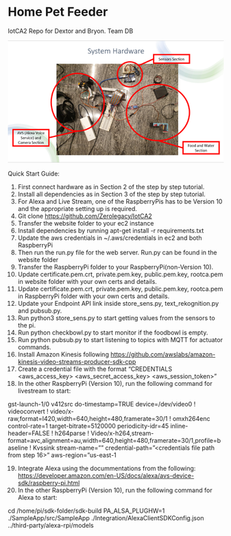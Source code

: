 # Home Pet Feeder
IotCA2 Repo for Dextor and Bryon. Team DB

![alt text](https://github.com/Zerolegacy/IotCA2/blob/main/Picture1.png?raw=true)

Quick Start Guide:

1)	First connect hardware as in Section 2 of the step by step tutorial.
2)	Install all dependencies as in Section 3 of the step by step tutorial.
3)	For Alexa and Live Stream, one of the RaspberryPis has to be Version 10 and the appropriate setting up is required.
4)	Git clone https://github.com/Zerolegacy/IotCA2
5)	Transfer the website folder to your ec2 instance
6)	Install dependencies by running apt-get install -r requirements.txt
7)	Update the aws credentials in ~/.aws/credentials in ec2 and both RaspberryPi
8)	Then run the run.py file for the web server. Run.py can be found in the website folder
9)	Transfer the RaspberryPi folder to your RaspberryPi(non-Version 10).
10)	Update certificate.pem.crt, private.pem.key, public.pem.key, rootca.pem in website folder with your own certs and details. 
11)	Update certificate.pem.crt, private.pem.key, public.pem.key, rootca.pem in RaspberryPi folder with your own certs and details. 
12)	Update your Endpoint API link inside store_sens.py, text_rekognition.py and pubsub.py.
13)	Run python3 store_sens.py to start getting values from the sensors to the pi.
14)	Run python checkbowl.py to start monitor if the foodbowl is empty.
15)	Run python pubsub.py to start listening to topics with MQTT for actuator commands.
16)	Install Amazon Kinesis following https://github.com/awslabs/amazon-kinesis-video-streams-producer-sdk-cpp
17)	Create a credential file with the format “CREDENTIALS <aws_access_key> <session to end> <aws_secret_access_key> <aws_session_token>”
18)	In the other RaspberryPi (Version 10), run the following command for livestream to start:

gst-launch-1/0 v412src do-timestamp=TRUE device=/dev/video0 ! videoconvert ! video/x-raw,format=I420,width=640,height=480,framerate=30/1 ! omxh264enc control-rate=1 target-bitrate=5120000 periodicity-idr=45 inline-header=FALSE ! h264parse ! Video/x-h264,stream-format=avc,alignment=au,width=640,height=480,framerate=30/1,profile=baseline ! Kvssink stream-name=”<stream name>” credential-path=”<credentials file path from step 16>” aws-region=”us-east-1

19)	Integrate Alexa using the docummentations from the following: https://developer.amazon.com/en-US/docs/alexa/avs-device-sdk/raspberry-pi.html
20)	In the other RaspberryPi (Version 10), run the following command for Alexa to start:

cd /home/pi/sdk-folder/sdk-build PA_ALSA_PLUGHW=1 ./SampleApp/src/SampleApp ./Integration/AlexaClientSDKConfig.json ../third-party/alexa-rpi/models

